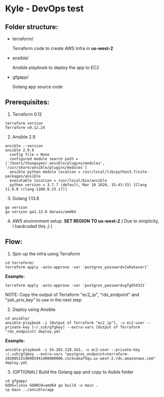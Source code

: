 # Kyle - DevOps test

## Folder structure:
- terraform/

  Terraform code to create AWS Infra in **us-west-2**
  
- ansible/

  Ansible playbook to deploy the app to EC2

- gfgapp/

  Golang app source code

## Prerequisites:
1. Terraform 0.12
```
terraform version
Terraform v0.12.24
```
2. Ansible 2.9
```
ansible --version
ansible 2.9.9
  config file = None
  configured module search path = ['/Users/thunguyen/.ansible/plugins/modules', '/usr/share/ansible/plugins/modules']
  ansible python module location = /usr/local/lib/python3.7/site-packages/ansible
  executable location = /usr/local/bin/ansible
  python version = 3.7.7 (default, Mar 10 2020, 15:43:33) [Clang 11.0.0 (clang-1100.0.33.17)]
```
3. Golang 1.13.8
```
go version
go version go1.13.8 darwin/amd64
```
4. AWS environment setup. **SET REGION TO us-west-2** ( Due to simplicity, I hardcoded this ;) )

## Flow:
1. Spin up the infra using Terraform
```
cd terraform/
terraform apply -auto-approve -var 'postgres_password=[whatever]'
```
**Example:**
```
terraform apply -auto-approve -var 'postgres_password=gfg654321'
```
NOTE: Copy the output of Terraform "ec2_ip", "rds_endpoint" and "ssh_priv_key" to use in the next step


2. Deploy using Ansible
```
cd ansible/
ansible-playbook -i [Output of Terraform "ec2_ip"], -u ec2-user --private-key [~/.ssh/gfgkey] --extra-vars [Output of Terraform "rds_endpoint] deploy.yml
```
**Example:**
```
ansible-playbook -i 54.202.129.163, -u ec2-user --private-key ~/.ssh/gfgkey --extra-vars "postgres_endpoint=terraform-20200513140901941400000006.coc5vakaf5qu.us-west-2.rds.amazonaws.com" deploy.yml
```
3. (OPTIONAL) Build the Golang app and copy to Asible folder
```
cd gfgapp/
GOOS=linux GOARCH=amd64 go build -o main .
cp main ../ansible/app
```
